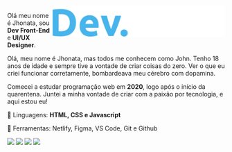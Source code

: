  <img src="https://github.com/JhonSilva17/JhonSilva17/blob/main/Dev.%20Jonh.svg" min-width="400px" max-width="400px" width="400px" align="right" alt="Logo Dev.John">
 
 <p align="left">Olá meu nome é Jhonata, sou <strong>Dev Front-End</strong> e <strong>UI/UX Designer</strong>.</p>
  
  <p align="left">
Olá, meu nome é Jhonata, mas todos me conhecem como John. Tenho 18 anos de idade e sempre tive a vontade de criar coisas do zero.    Ver o que eu criei funcionar corretamente, bombardeava meu cérebro com dopamina.
  </p>

<p align="left">
  Comecei a estudar programação web em <strong>2020</strong>, logo após o início da quarentena. Juntei a minha vontade de criar com a paixão por tecnologia, e aqui estou eu!
</p>
  
<p align="left">
  🦄 Linguagens: <strong>HTML, CSS e Javascript</strong>
</p>
  
  <p>📖 Ferramentas: Netlify, Figma, VS Code, Git e Github<p>
  
  <p align="left">
  <a href="#" alt="Gmail">
  <img src="https://img.shields.io/badge/-Gmail-FF0000?style=flat-square&labelColor=FF0000&logo=gmail&logoColor=white&link=jhon.dev.silva@gmail.com" /></a>
    
  <a href="#" alt="WhatsApp">
  <img src="https://img.shields.io/badge/-WhatsApp-25d366?style=flat-square&labelColor=25d366&logo=whatsapp&logoColor=white&link=https://wa.me/557798631901"/></a>

  <a href="#" alt="Facebook">
  <img src="https://img.shields.io/badge/-Facebook-3b5998?style=flat-square&labelColor=3b5998&logo=facebook&logoColor=white&link=https://www.facebook.com/jhonata.1324/"/></a>

  <a href="#" alt="Instagram">
  <img src="https://img.shields.io/badge/-Instagram-DF0174?style=flat-square&labelColor=DF0174&logo=instagram&logoColor=white&link=https://www.instagram.com/eujohn___/"/></a>
</p>  
<!--
**JhonSilva17/JhonSilva17** is a ✨ _special_ ✨ repository because its `README.md` (this file) appears on your GitHub profile.

Here are some ideas to get you started:

- 🔭 I’m currently working on ...
- 🌱 I’m currently learning ...
- 👯 I’m looking to collaborate on ...
- 🤔 I’m looking for help with ...
- 💬 Ask me about ...
- 📫 How to reach me: ...
- 😄 Pronouns: ...
- ⚡ Fun fact: ...
-->
